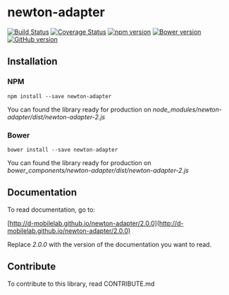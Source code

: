 # newton-adapter

[![Build Status](https://travis-ci.org/D-Mobilelab/newton-adapter.svg?branch=master&v=2)](https://travis-ci.org/D-Mobilelab/newton-adapter)
[![Coverage Status](https://coveralls.io/repos/github/D-Mobilelab/newton-adapter/badge.svg?branch=master&v=1)](https://coveralls.io/github/D-Mobilelab/newton-adapter?branch=master)
[![npm version](https://badge.fury.io/js/newton-adapter.svg)](https://badge.fury.io/js/newton-adapter)
[![Bower version](https://badge.fury.io/bo/newton-adapter.svg)](https://badge.fury.io/bo/newton-adapter)
[![GitHub version](https://badge.fury.io/gh/D-Mobilelab%2Fnewton-adapter.svg)](https://badge.fury.io/gh/D-Mobilelab%2Fnewton-adapter)

## Installation

### NPM
```
npm install --save newton-adapter
```
You can found the library ready for production on <i>node_modules/newton-adapter/dist/newton-adapter-2.js</i>

### Bower
```
bower install --save newton-adapter
```
You can found the library ready for production on <i>bower_components/newton-adapter/dist/newton-adapter-2.js</i>

## Documentation

To read documentation, go to: 

[http://d-mobilelab.github.io/newton-adapter/2.0.0](http://d-mobilelab.github.io/newton-adapter/2.0.0)

Replace <i>2.0.0</i> with the version of the documentation you want to read.

## Contribute

To contribute to this library, read CONTRIBUTE.md